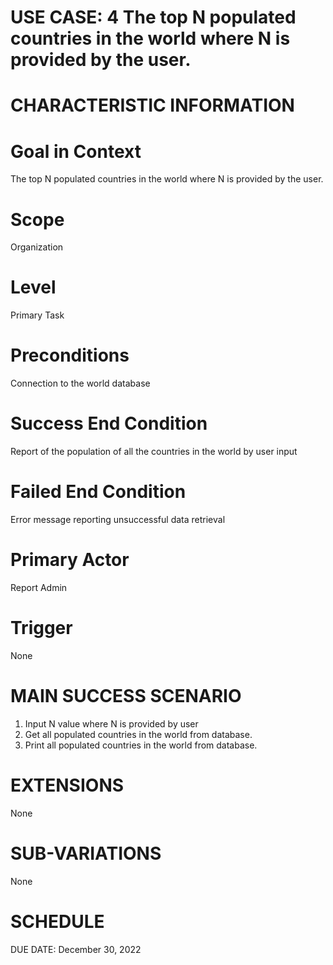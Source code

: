 # USE CASE: 4 The top N populated countries in the world where N is provided by the user.

# CHARACTERISTIC INFORMATION

# Goal in Context
The top N populated countries in the world where N is provided by the user.

# Scope
Organization

# Level
Primary Task

# Preconditions
Connection to the world database

# Success End Condition
Report of the population of all the countries in the world by user input

# Failed End Condition
Error message reporting unsuccessful data retrieval

# Primary Actor
Report Admin

# Trigger
None

# MAIN SUCCESS SCENARIO
1. Input N value where N is provided by user
2. Get all populated countries in the world from database.
3. Print all populated countries in the world from database.

# EXTENSIONS
None

# SUB-VARIATIONS
None

# SCHEDULE
DUE DATE: December 30, 2022

